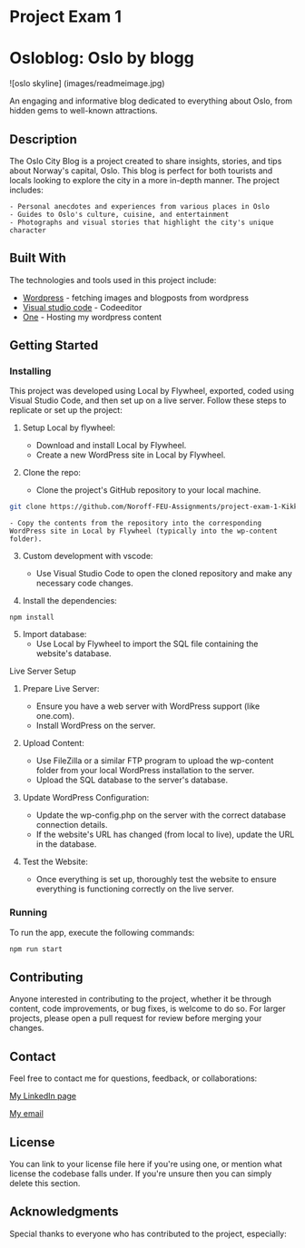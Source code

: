 # Project Exam 1
# Osloblog: Oslo by blogg

![oslo skyline] (images/readmeimage.jpg)

 <!-- (https://user-images.githubusercontent.com/52622303/164316813-4b12d99f-aeb7-4069-85cf-e72b3a50ac99.png) -->

An engaging and informative blog dedicated to everything about Oslo, from hidden gems to well-known attractions.

## Description

The Oslo City Blog is a project created to share insights, stories, and tips about Norway's capital, Oslo. This blog is perfect for both tourists and locals looking to explore the city in a more in-depth manner. The project includes:

    - Personal anecdotes and experiences from various places in Oslo
    - Guides to Oslo's culture, cuisine, and entertainment
    - Photographs and visual stories that highlight the city's unique character

## Built With

The technologies and tools used in this project include:

- [Wordpress](https://wordpress.org/) - fetching images and blogposts from wordpress
- [Visual studio code](https://code.visualstudio.com/) - Codeeditor
- [One](https://one.com/) - Hosting my wordpress content

## Getting Started

### Installing

This project was developed using Local by Flywheel, exported, coded using Visual Studio Code, and then set up on a live server. Follow these steps to replicate or set up the project:

1. Setup Local by flywheel:
    - Download and install Local by Flywheel.
    - Create a new WordPress site in Local by Flywheel.

2. Clone the repo:
    - Clone the project's GitHub repository to your local machine.

```bash
git clone https://github.com/Noroff-FEU-Assignments/project-exam-1-Kikkiin
```
    - Copy the contents from the repository into the corresponding WordPress site in Local by Flywheel (typically into the wp-content folder).

3. Custom development with vscode: 
    - Use Visual Studio Code to open the cloned repository and make any necessary code changes.

4. Install the dependencies:

```
npm install
```

5. Import database:
    - Use Local by Flywheel to import the SQL file containing the website's database.


Live Server Setup

1. Prepare Live Server:
    - Ensure you have a web server with WordPress support (like one.com).
    - Install WordPress on the server.

2. Upload Content:
    - Use FileZilla or a similar FTP program to upload the wp-content folder from your local WordPress installation to the server.
    - Upload the SQL database to the server's database.

3. Update WordPress Configuration:
    - Update the wp-config.php on the server with the correct database connection details.
    - If the website's URL has changed (from local to live), update the URL in the database. 

4. Test the Website:
    - Once everything is set up, thoroughly test the website to ensure everything is functioning correctly on the live server.


### Running

To run the app, execute the following commands:

```bash
npm run start
```

## Contributing

Anyone interested in contributing to the project, whether it be through content, code improvements, or bug fixes, is welcome to do so. For larger projects, please open a pull request for review before merging your changes.

## Contact

Feel free to contact me for questions, feedback, or collaborations:

[My LinkedIn page](www.linkedin.com)

[My email](kristinkristiansen9@gmail.com)

## License

You can link to your license file here if you're using one, or mention what license the codebase falls under. If you're unsure then you can simply delete this section.

## Acknowledgments

Special thanks to everyone who has contributed to the project, especially:
